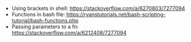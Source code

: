 * Using brackets in shell: https://stackoverflow.com/a/6270803/7277094
* Functions in bash file: https://ryanstutorials.net/bash-scripting-tutorial/bash-functions.php
* Passing parameters to a fn: https://stackoverflow.com/a/6212408/7277094
 
